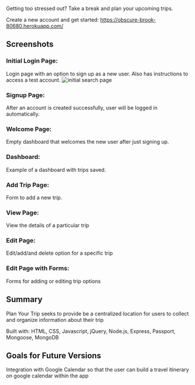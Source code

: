 Getting too stressed out? Take a break and plan your upcoming trips.

Create a new account and get started: https://obscure-brook-80680.herokuapp.com/

## Screenshots

### Initial Login Page:
Login page with an option to sign up as a new user. Also has instructions to access a test account.
![initial search page](images/initial-page.png)

### Signup Page:
After an account is created successfully, user will be logged in automatically.

### Welcome Page:
Empty dashboard that welcomes the new user after just signing up.

### Dashboard:
Example of a dashboard with trips saved.

### Add Trip Page:
Form to add a new trip.

### View Page:
View the details of a particular trip

### Edit Page:
Edit/add/and delete option for a specific trip

### Edit Page with Forms:
Forms for adding or editing trip options

## Summary

Plan Your Trip seeks to provide be a centralized location for users to collect and organize information about their trip

Built with: HTML, CSS, Javascript, jQuery, Node.js, Express, Passport, Mongoose, MongoDB

## Goals for Future Versions

Integration with Google Calendar so that the user can build a travel itinerary on google calendar within the app